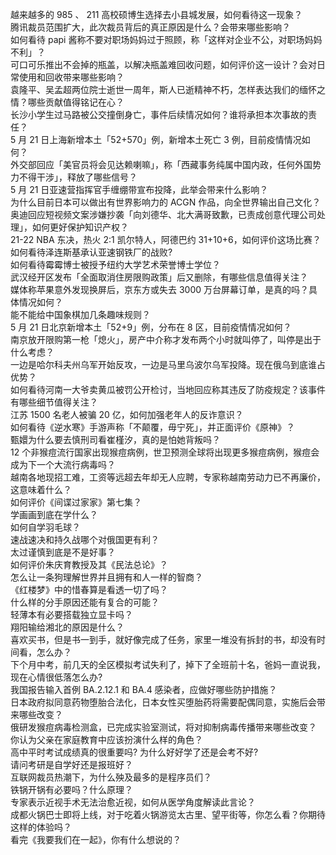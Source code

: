越来越多的 985 、 211 高校硕博生选择去小县城发展，如何看待这一现象？  
腾讯裁员范围扩大，此次裁员背后的真正原因是什么？会带来哪些影响？  
如何看待 papi 酱称不要对职场妈妈过于照顾，称「这样对企业不公，对职场妈妈不利」？  
可口可乐推出不会掉的瓶盖，以解决瓶盖难回收问题，如何评价这一设计？会对日常使用和回收带来哪些影响？  
袁隆平、吴孟超两位院士逝世一周年，斯人已逝精神不朽，怎样表达我们的缅怀之情？哪些贡献值得铭记在心？  
长沙小学生过马路被公交撞倒身亡，事件后续情况如何？谁将承担本次事故的责任？  
5 月 21 日上海新增本土「52+570」例，新增本土死亡 3 例，目前疫情情况如何？  
外交部回应「美官员将会见达赖喇嘛」，称「西藏事务纯属中国内政，任何外国势力不得干涉」，释放了哪些信号？  
5 月 21 日亚速营指挥官手缠绷带宣布投降，此举会带来什么影响？  
为什么目前日本可以做出有世界影响力的 ACGN 作品，向全世界输出自己文化？  
奥迪回应短视频文案涉嫌抄袭「向刘德华、北大满哥致歉，已责成创意代理公司处理」，如何更好保护知识产权？  
21-22 NBA 东决，热火 2:1 凯尔特人，阿德巴约 31+10+6，如何评价这场比赛？  
如何看待泽连斯基承认亚速钢铁厂的战败?  
如何看待霉霉博士被授予纽约大学艺术荣誉博士学位？  
武汉经开区发布「全面取消住房限购政策」后又删除，有哪些信息值得关注？  
媒体称苹果意外发现换屏后，京东方或失去 3000 万台屏幕订单，是真的吗？具体情况如何？  
能不能给中国象棋加几条趣味规则？  
5 月 21 日北京新增本土「52+9」例，分布在 8 区，目前疫情情况如何？  
南京放开限购第一枪「熄火」，房产中介称才发布两个小时就叫停了，叫停是出于什么考虑？  
一边是哈尔科夫州乌军开始反攻，一边是马里乌波尔乌军投降。现在俄乌到底谁占优势？  
如何看待河南一大爷卖黄瓜被罚公开检讨，当地回应称其违反了防疫规定？该事件有哪些细节值得关注？  
江苏 1500 名老人被骗 20 亿，如何加强老年人的反诈意识？  
如何看待《逆水寒》手游声称「不颠覆，毋宁死」，并正面评价《原神》？  
甄嬛为什么要去慎刑司看崔槿汐，真的是怕她背叛吗？  
12 个非猴痘流行国家出现猴痘病例，世卫预测全球将出现更多猴痘病例，猴痘会成为下一个大流行病毒吗？  
越南各地现招工难，工资等远超去年却无人应聘，专家称越南劳动力已不再廉价，这意味着什么？  
如何评价《间谍过家家》第七集？  
学画画到底在学什么？  
如何自学羽毛球？  
速战速决和持久战哪个对俄国更有利？  
太过谨慎到底是不是好事？  
如何评价朱庆育教授及其《民法总论》？  
怎么让一条狗理解世界并且拥有和人一样的智商？  
《红楼梦》中的惜春算是看透一切了吗？  
什么样的分手原因还能有复合的可能？  
轻薄本有必要搭载独立显卡吗？  
翔阳输给湘北的原因是什么？  
喜欢买书，但是书一到手，就好像完成了任务，家里一堆没有拆封的书，却没有时间看，怎么办？  
下个月中考，前几天的全区模拟考试失利了，掉下了全班前十名，爸妈一直说我，现在心情很低落怎么办?  
我国报告输入首例 BA.2.12.1 和 BA.4 感染者，应做好哪些防护措施？  
日本政府拟同意药物堕胎合法化，日本女性买堕胎药将需要配偶同意，实施后会带来哪些改变？  
俄研发猴痘病毒检测盒，已完成实验室测试，将对抑制病毒传播带来哪些改变？  
你认为父亲在家庭教育中应该扮演什么样的角色？  
高中平时考试成绩真的很重要吗? 为什么好好学了还是会考不好?  
请问考研是自学好还是报班好？  
互联网裁员热潮下，为什么殃及最多的是程序员们？  
铁锅开锅有必要吗？什么原理？  
专家表示近视手术无法治愈近视，如何从医学角度解读此言论？  
成都火锅巴士即将上线，对于吃着火锅游览太古里、望平街等，你怎么看？你期待这样的体验吗？  
看完《我要我们在一起》，你有什么想说的？  
